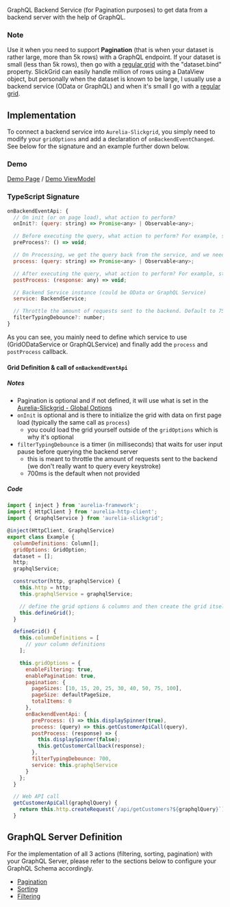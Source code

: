 GraphQL Backend Service (for Pagination purposes) to get data from a backend server with the help of GraphQL.

### Note
Use it when you need to support **Pagination** (that is when your dataset is rather large, more than 5k rows) with a GraphQL endpoint. If your dataset is small (less than 5k rows), then go with a [regular grid](https://ghiscoding.github.io/aurelia-slickgrid/#/slickgrid) with the "dataset.bind" property. SlickGrid can easily handle million of rows using a DataView object, but personally when the dataset is known to be large, I usually use a backend service (OData or GraphQL) and when it's small I go with a [regular grid](https://ghiscoding.github.io/aurelia-slickgrid/#/slickgrid). 

## Implementation
To connect a backend service into `Aurelia-Slickgrid`, you simply need to modify your `gridOptions` and add a declaration of `onBackendEventChanged`. See below for the signature and an example further down below.

### Demo
[Demo Page](https://ghiscoding.github.io/aurelia-slickgrid/#/slickgrid/example6) / [Demo ViewModel](/ghiscoding/aurelia-slickgrid/blob/master/aurelia-slickgrid/src/examples/slickgrid/example6.ts)

### TypeScript Signature
```javascript
onBackendEventApi: {
  // On init (or on page load), what action to perform?
  onInit?: (query: string) => Promise<any> | Observable<any>;

  // Before executing the query, what action to perform? For example, start a spinner
  preProcess?: () => void;

  // On Processing, we get the query back from the service, and we need to provide a Promise/Observable. For example: this.http.get(myGraphqlUrl)
  process: (query: string) => Promise<any> | Observable<any>;

  // After executing the query, what action to perform? For example, stop the spinner
  postProcess: (response: any) => void;

  // Backend Service instance (could be OData or GraphQL Service)
  service: BackendService;

  // Throttle the amount of requests sent to the backend. Default to 750ms
  filterTypingDebounce?: number;
}
```
As you can see, you mainly need to define which service to use (GridODataService or GraphQLService) and finally add the `process` and `postProcess` callback. 

#### Grid Definition & call of `onBackendEventApi`
##### Notes
- Pagination is optional and if not defined, it will use what is set in the  [Aurelia-Slickgrid - Global Options](https://github.com/ghiscoding/aurelia-slickgrid/blob/master/src/app/modules/aurelia-slickgrid/global-grid-options.ts)
- `onInit` is optional and is there to initialize the grid with data on first page load (typically the same call as `process`)
  - you could load the grid yourself outside of the `gridOptions` which is why it's optional
- `filterTypingDebounce` is a timer (in milliseconds) that waits for user input pause before querying the backend server
  - this is meant to throttle the amount of requests sent to the backend (we don't really want to query every keystroke)
  - 700ms is the default when not provided

##### Code
```javascript
import { inject } from 'aurelia-framework';
import { HttpClient } from 'aurelia-http-client';
import { GraphqlService } from 'aurelia-slickgrid';

@inject(HttpClient, GraphqlService)
export class Example {
  columnDefinitions: Column[];
  gridOptions: GridOption;
  dataset = [];
  http;
  graphqlService;

  constructor(http, graphqlService) {
    this.http = http;
    this.graphqlService = graphqlService;

    // define the grid options & columns and then create the grid itself
    this.defineGrid();
  }

  defineGrid() {
    this.columnDefinitions = [
      // your column definitions
    ];

    this.gridOptions = {
      enableFiltering: true,
      enablePagination: true,
      pagination: {
        pageSizes: [10, 15, 20, 25, 30, 40, 50, 75, 100],
        pageSize: defaultPageSize,
        totalItems: 0
      },
      onBackendEventApi: {
        preProcess: () => this.displaySpinner(true),
        process: (query) => this.getCustomerApiCall(query),
        postProcess: (response) => {
          this.displaySpinner(false);
          this.getCustomerCallback(response);
        },
        filterTypingDebounce: 700,
        service: this.graphqlService
      }
    };
  }

  // Web API call
  getCustomerApiCall(graphqlQuery) {
    return this.http.createRequest(`/api/getCustomers?${graphqlQuery}`).asGet().send();
  }
```

## GraphQL Server Definition
For the implementation of all 3 actions (filtering, sorting, pagination) with your GraphQL Server, please refer to the sections below to configure your GraphQL Schema accordingly.
- [Pagination](/ghiscoding/aurelia-slickgrid/wiki/GraphQL-Pagination)
- [Sorting](/ghiscoding/aurelia-slickgrid/wiki/GraphQL-Sorting)
- [Filtering](/ghiscoding/aurelia-slickgrid/wiki/GraphQL-Filtering)